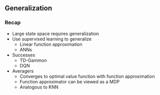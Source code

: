 ## Generalization 

### Recap
- Large state space requires generalization
- Use supervised learning to generalize
    - Linear function approximation
    - ANNs
- Successes 
    - TD-Gammon
    - DQN
- Averagers
    - Converges to optimal value function with function approximation
    - Function approximator can be viewed as a MDP 
    - Analogous to KNN